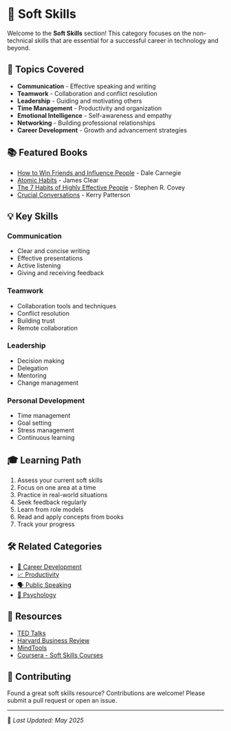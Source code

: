 # 🤝 Soft Skills

Welcome to the **Soft Skills** section! This category focuses on the non-technical skills that are essential for a successful career in technology and beyond.

## 📖 Topics Covered

- **Communication** - Effective speaking and writing
- **Teamwork** - Collaboration and conflict resolution
- **Leadership** - Guiding and motivating others
- **Time Management** - Productivity and organization
- **Emotional Intelligence** - Self-awareness and empathy
- **Networking** - Building professional relationships
- **Career Development** - Growth and advancement strategies

## 📚 Featured Books

- [How to Win Friends and Influence People](https://github.com/fagun18/Books-Collection/tree/main/Soft%20Skills) - Dale Carnegie
- [Atomic Habits](https://github.com/fagun18/Books-Collection/tree/main/Soft%20Skills) - James Clear
- [The 7 Habits of Highly Effective People](https://github.com/fagun18/Books-Collection/tree/main/Soft%20Skills) - Stephen R. Covey
- [Crucial Conversations](https://github.com/fagun18/Books-Collection/tree/main/Soft%20Skills) - Kerry Patterson

## 💡 Key Skills

### Communication
- Clear and concise writing
- Effective presentations
- Active listening
- Giving and receiving feedback

### Teamwork
- Collaboration tools and techniques
- Conflict resolution
- Building trust
- Remote collaboration

### Leadership
- Decision making
- Delegation
- Mentoring
- Change management

### Personal Development
- Time management
- Goal setting
- Stress management
- Continuous learning

## 🎓 Learning Path

1. Assess your current soft skills
2. Focus on one area at a time
3. Practice in real-world situations
4. Seek feedback regularly
5. Learn from role models
6. Read and apply concepts from books
7. Track your progress

## 🛠️ Related Categories

- [💼 Career Development](https://github.com/fagun18/Books-Collection/tree/main/Career%20Development)
- [📈 Productivity](https://github.com/fagun18/Books-Collection/tree/main/Productivity)
- [🗣️ Public Speaking](https://github.com/fagun18/Books-Collection/tree/main/Public%20Speaking)
- [🧠 Psychology](https://github.com/fagun18/Books-Collection/tree/main/Psychology)

## 🔗 Resources

- [TED Talks](https://www.ted.com/topics/communication)
- [Harvard Business Review](https://hbr.org/)
- [MindTools](https://www.mindtools.com/)
- [Coursera - Soft Skills Courses](https://www.coursera.org/courses?query=soft%20skills)

## 🤝 Contributing

Found a great soft skills resource? Contributions are welcome! Please submit a pull request or open an issue.

---
📅 *Last Updated: May 2025*
